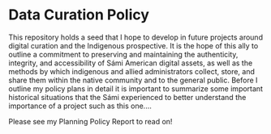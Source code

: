 # Data Curation Policy
This repository holds a seed that I hope to develop in future projects around digital curation and the Indigenous prospective. It is the hope of this ally to outline a  commitment to preserving and maintaining the authenticity, integrity, and accessibility of Sámi American digital assets, as well as the methods by which indigenous and allied administrators collect, store, and share them within the native community and to the general public. Before I outline my policy plans in detail it is important to summarize some important historical situations that the Sámi experienced to better understand the importance of a project such as this one....

Please see my Planning Policy Report to read on! 
